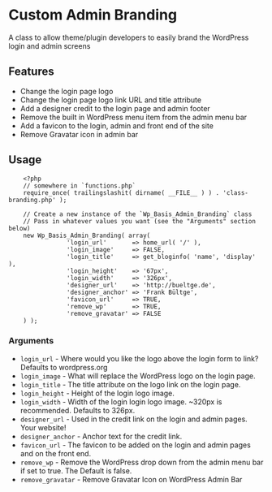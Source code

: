 # Custom Admin Branding

A class to allow theme/plugin developers to easily brand the WordPress login and admin screens

## Features

* Change the login page logo
* Change the login page logo link URL and title attribute
* Add a designer credit to the login page and admin footer
* Remove the built in WordPress menu item from the admin menu bar
* Add a favicon to the login, admin and front end of the site
* Remove Gravatar icon in admin bar

## Usage

```
	<?php
	// somewhere in `functions.php`
	require_once( trailingslashit( dirname( __FILE__ ) ) . 'class-branding.php' );

	// Create a new instance of the `Wp_Basis_Admin_Branding` class
	// Pass in whatever values you want (see the "Arguments" section below)
	new Wp_Basis_Admin_Branding( array( 
				'login_url'       => home_url( '/' ),
				'login_image'     => FALSE,
				'login_title'     => get_bloginfo( 'name', 'display' ),
				'login_height'    => '67px',
				'login_width'     => '326px',
				'designer_url'    => 'http://bueltge.de',
				'designer_anchor' => 'Frank Bültge',
				'favicon_url'     => TRUE,
				'remove_wp'       => TRUE,
				'remove_gravatar' => FALSE
	) );
```

### Arguments

* `login_url`       - Where would you like the logo above the login form to link? Defaults to wordpress.org
* `login_image`     - What will replace the WordPress logo on the login page.
* `login_title`     - The title attribute on the logo link on the login page.
* `login_height`    - Height of the login logo image.
* `login_width`     - Width of the login login logo image. ~320px is recommended. Defaults to 326px.
* `designer_url`    - Used in the credit link on the login and admin pages. Your website!
* `designer_anchor` - Anchor text for the credit link.
* `favicon_url`     - The favicon to be added on the login and admin pages and on the front end.
* `remove_wp`       - Remove the WordPress drop down from the admin menu bar if set to true. The Default is false.
* `remove_gravatar` - Remove Gravatar Icon on WordPress Admin Bar
